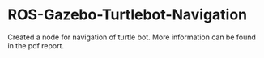 # ROS-Gazebo-Turtlebot-Navigation
Created a node for navigation of turtle bot. More information can be found in the pdf report.
